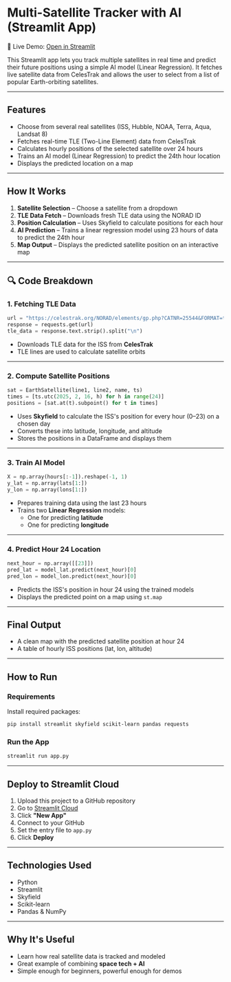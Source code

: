 # Multi-Satellite Tracker with AI (Streamlit App)

🚀 Live Demo: [Open in Streamlit](https://7iygu4txtr5yrvuvhn7yqy.streamlit.app/)

This Streamlit app lets you track multiple satellites in real time and predict their future positions using a simple AI model (Linear Regression). It fetches live satellite data from CelesTrak and allows the user to select from a list of popular Earth-orbiting satellites.

---

##  Features

-  Choose from several real satellites (ISS, Hubble, NOAA, Terra, Aqua, Landsat 8)
-  Fetches real-time TLE (Two-Line Element) data from CelesTrak
-  Calculates hourly positions of the selected satellite over 24 hours
-  Trains an AI model (Linear Regression) to predict the 24th hour location
-  Displays the predicted location on a map

---

##  How It Works

1. **Satellite Selection** – Choose a satellite from a dropdown
2. **TLE Data Fetch** – Downloads fresh TLE data using the NORAD ID
3. **Position Calculation** – Uses Skyfield to calculate positions for each hour
4. **AI Prediction** – Trains a linear regression model using 23 hours of data to predict the 24th hour
5. **Map Output** – Displays the predicted satellite position on an interactive map

---

## 🔍 Code Breakdown

###  1. Fetching TLE Data
```python
url = "https://celestrak.org/NORAD/elements/gp.php?CATNR=25544&FORMAT=tle"
response = requests.get(url)
tle_data = response.text.strip().split("\n")
```
- Downloads TLE data for the ISS from **CelesTrak**
- TLE lines are used to calculate satellite orbits

---

###  2. Compute Satellite Positions
```python
sat = EarthSatellite(line1, line2, name, ts)
times = [ts.utc(2025, 2, 16, h) for h in range(24)]
positions = [sat.at(t).subpoint() for t in times]
```
- Uses **Skyfield** to calculate the ISS's position for every hour (0–23) on a chosen day
- Converts these into latitude, longitude, and altitude
- Stores the positions in a DataFrame and displays them

---

###  3. Train AI Model
```python
X = np.array(hours[:-1]).reshape(-1, 1)
y_lat = np.array(lats[1:])
y_lon = np.array(lons[1:])
```
- Prepares training data using the last 23 hours
- Trains two **Linear Regression** models:
  - One for predicting **latitude**
  - One for predicting **longitude**

---

###  4. Predict Hour 24 Location
```python
next_hour = np.array([[23]])
pred_lat = model_lat.predict(next_hour)[0]
pred_lon = model_lon.predict(next_hour)[0]
```
- Predicts the ISS's position in hour 24 using the trained models
- Displays the predicted point on a map using `st.map`

---

##  Final Output

- A clean map with the predicted satellite position at hour 24
- A table of hourly ISS positions (lat, lon, altitude)

---

##  How to Run

### Requirements

Install required packages:

```bash
pip install streamlit skyfield scikit-learn pandas requests
```

###  Run the App

```bash
streamlit run app.py
```

---

##  Deploy to Streamlit Cloud

1. Upload this project to a GitHub repository
2. Go to [Streamlit Cloud](https://streamlit.io/cloud)
3. Click **"New App"**
4. Connect to your GitHub
5. Set the entry file to `app.py`
6. Click **Deploy**

---

##  Technologies Used

- Python 
- Streamlit 
- Skyfield 
- Scikit-learn 
- Pandas & NumPy 

---

##  Why It's Useful

- Learn how real satellite data is tracked and modeled
- Great example of combining **space tech + AI**
- Simple enough for beginners, powerful enough for demos


